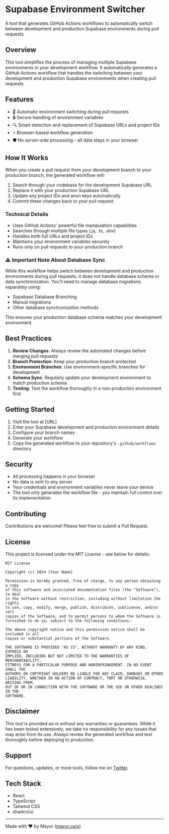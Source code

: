 # Supabase Environment Switcher

A tool that generates GitHub Actions workflows to automatically switch between development and production Supabase environments during pull requests.

## Overview

This tool simplifies the process of managing multiple Supabase environments in your development workflow. It automatically generates a GitHub Actions workflow that handles the switching between your development and production Supabase environments when creating pull requests.

## Features

- 🔄 Automatic environment switching during pull requests
- 🔒 Secure handling of environment variables
- 🔍 Smart detection and replacement of Supabase URLs and project IDs
- ⚡ Browser-based workflow generation
- 🛡️ No server-side processing - all data stays in your browser

## How It Works

When you create a pull request from your development branch to your production branch, the generated workflow will:

1. Search through your codebase for the development Supabase URL
2. Replace it with your production Supabase URL
3. Update any project IDs and anon keys automatically
4. Commit these changes back to your pull request

### Technical Details

- Uses GitHub Actions' powerful file manipulation capabilities
- Searches through multiple file types (.js, .ts, .env)
- Handles both full URLs and project IDs
- Maintains your environment variables securely
- Runs only on pull requests to your production branch

### ⚠️ Important Note About Database Sync

While this workflow helps switch between development and production environments during pull requests, it does not handle database schema or data synchronization. You'll need to manage database migrations separately using:

- Supabase Database Branching
- Manual migrations
- Other database synchronization methods

This ensures your production database schema matches your development environment.

## Best Practices

1. **Review Changes**: Always review the automated changes before merging pull requests
2. **Branch Protection**: Keep your production branch protected
3. **Environment Branches**: Use environment-specific branches for development
4. **Schema Sync**: Regularly update your development environment to match production schema
5. **Testing**: Test the workflow thoroughly in a non-production environment first

## Getting Started

1. Visit the tool at [URL]
2. Enter your Supabase development and production environment details
3. Configure your branch names
4. Generate your workflow
5. Copy the generated workflow to your repository's `.github/workflows` directory

## Security

- All processing happens in your browser
- No data is sent to any server
- Your credentials and environment variables never leave your device
- The tool only generates the workflow file - you maintain full control over its implementation

## Contributing

Contributions are welcome! Please feel free to submit a Pull Request.

## License

This project is licensed under the MIT License - see below for details:

```
MIT License

Copyright (c) 2024 [Your Name]

Permission is hereby granted, free of charge, to any person obtaining a copy
of this software and associated documentation files (the "Software"), to deal
in the Software without restriction, including without limitation the rights
to use, copy, modify, merge, publish, distribute, sublicense, and/or sell
copies of the Software, and to permit persons to whom the Software is
furnished to do so, subject to the following conditions:

The above copyright notice and this permission notice shall be included in all
copies or substantial portions of the Software.

THE SOFTWARE IS PROVIDED "AS IS", WITHOUT WARRANTY OF ANY KIND, EXPRESS OR
IMPLIED, INCLUDING BUT NOT LIMITED TO THE WARRANTIES OF MERCHANTABILITY,
FITNESS FOR A PARTICULAR PURPOSE AND NONINFRINGEMENT. IN NO EVENT SHALL THE
AUTHORS OR COPYRIGHT HOLDERS BE LIABLE FOR ANY CLAIM, DAMAGES OR OTHER
LIABILITY, WHETHER IN AN ACTION OF CONTRACT, TORT OR OTHERWISE, ARISING FROM,
OUT OF OR IN CONNECTION WITH THE SOFTWARE OR THE USE OR OTHER DEALINGS IN THE
SOFTWARE.
```

## Disclaimer

This tool is provided as-is without any warranties or guarantees. While it has been tested extensively, we take no responsibility for any issues that may arise from its use. Always review the generated workflow and test thoroughly before deploying to production.

## Support

For questions, updates, or more tools, follow me on <a href="https://mayur.ca/x" target="_blank" rel="noopener noreferrer">Twitter</a>.

## Tech Stack

- React
- TypeScript
- Tailwind CSS
- shadcn/ui

---

Made with ❤️ by Mayur (<a href="https://mayur.ca/x" target="_blank" rel="noopener noreferrer">mayur.ca/x</a>)
